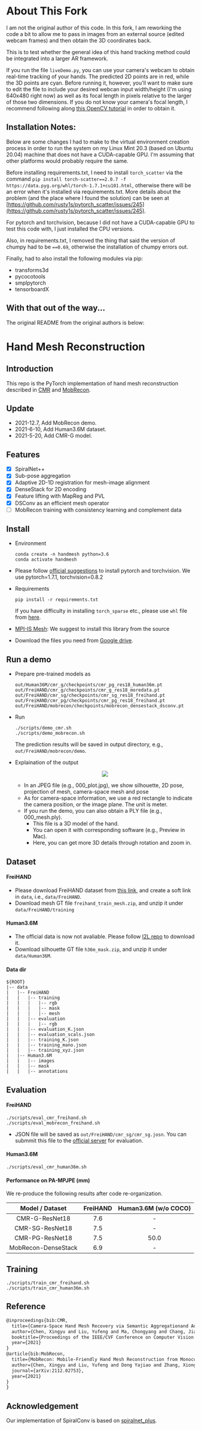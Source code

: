 # About This Fork

I am not the original author of this code. In this fork, I am reworking the code a bit to allow me to pass in images from an external source (edited webcam frames) and then obtain the 3D coordinates back.

This is to test whether the general idea of this hand tracking method could be integrated into a larger AR framework.

If you run the file `liveDemo.py`, you can use your camera's webcam to obtain real-time tracking of your hands. The predicted 2D points are in red, while the 3D points are cyan. Before running it, however, you'll want to make sure to edit the file to include your desired webcan input width/height (I'm using 640x480 right now) as well as its focal length in pixels relative to the larger of those two dimensions. If you do not know your camera's focal length, I recommend following along [this OpenCV tutorial](https://docs.opencv.org/4.x/dc/dbb/tutorial_py_calibration.html) in order to obtain it.


## Installation Notes:

Below are some changes I had to make to the virtual environment creation process in order to run the system on my Linux Mint 20.3 (based on Ubuntu 20.04) machine that does not have a CUDA-capable GPU. I'm assuming that other platforms would probably require the same.

Before installing requirements.txt, I need to install `torch_scatter` via the command `pip install torch-scatter==2.0.7 -f https://data.pyg.org/whl/torch-1.7.1+cu101.html`, otherwise there will be an error when it's installed via requirements.txt. More details about the problem (and the place where I found the solution) can be seen at [https://github.com/rusty1s/pytorch_scatter/issues/245](https://github.com/rusty1s/pytorch_scatter/issues/245).

For pytorch and torchvision, because I did not have a CUDA-capable GPU to test this code with, I just installed the CPU versions.

Also, in requirements.txt, I removed the thing that said the version of chumpy had to be `==0.69`, otherwise the installation of chumpy errors out.

Finally, had to also install the following modules via pip:

 * transforms3d
 * pycocotools
 * smplpytorch
 * tensorboardX

## With that out of the way...

The original README from the original authors is below:

# Hand Mesh Reconstruction


## Introduction
This repo is the PyTorch implementation of hand mesh reconstruction described in [CMR](https://arxiv.org/abs/2103.02845) and [MobRecon](https://arxiv.org/abs/2112.02753).

## Update
+ 2021-12.7, Add MobRecon demo.
+ 2021-6-10, Add Human3.6M dataset.
+ 2021-5-20, Add CMR-G model.

## Features
- [x] SpiralNet++
- [x] Sub-pose aggregation
- [x] Adaptive 2D-1D registration for mesh-image alignment
- [x] DenseStack for 2D encoding
- [x] Feature lifting with MapReg and PVL
- [x] DSConv as an efficient mesh operator
- [ ] MobRecon training with consistency learning and complement data

## Install 
+ Environment
    ```
    conda create -n handmesh python=3.6
    conda activate handmesh
    ```
+ Please follow [official suggestions](https://pytorch.org/) to install pytorch and torchvision. We use pytorch=1.7.1, torchvision=0.8.2
+ Requirements
    ```
    pip install -r requirements.txt
    ```
  If you have difficulty in installing `torch_sparse` etc., please use `whl` file from [here](https://pytorch-geometric.com/whl/).
+ [MPI-IS Mesh](https://github.com/MPI-IS/mesh): We suggest to install this library from the source 

+ Download the files you need from [Google drive](https://drive.google.com/drive/folders/1MIE0Jo01blG6RWo2trQbXlQ92tMOaLx_?usp=sharing).

## Run a demo
+ Prepare pre-trained models as
  ```
  out/Human36M/cmr_g/checkpoints/cmr_pg_res18_human36m.pt
  out/FreiHAND/cmr_g/checkpoints/cmr_g_res18_moredata.pt
  out/FreiHAND/cmr_sg/checkpoints/cmr_sg_res18_freihand.pt
  out/FreiHAND/cmr_pg/checkpoints/cmr_pg_res18_freihand.pt  
  out/FreiHAND/mobrecon/checkpoints/mobrecon_densestack_dsconv.pt  
  ``` 
+ Run
  ```
  ./scripts/demo_cmr.sh
  ./scripts/demo_mobrecon.sh
  ```
  The prediction results will be saved in output directory, e.g., `out/FreiHAND/mobrecon/demo`.

+  Explaination of the output

    <p align="middle">  
    <img src="./images/2299_plot.jpg">  
    </p> 

    + In an JPEG file (e.g., 000_plot.jpg), we show silhouette, 2D pose, projection of mesh, camera-space mesh and pose
    + As for camera-space information, we use a red rectangle to indicate the camera position, or the image plane. The unit is meter.
    + If you run the demo, you can also obtain a PLY file (e.g., 000_mesh.ply). 
        + This file is a 3D model of the hand.
        + You can open it with corresponding software (e.g., Preview in Mac).
        + Here, you can get more 3D details through rotation and zoom in.

## Dataset
#### FreiHAND
+ Please download FreiHAND dataset from [this link](https://lmb.informatik.uni-freiburg.de/projects/freihand/), and create a soft link in `data`, i.e., `data/FreiHAND`.
+ Download mesh GT file `freihand_train_mesh.zip`, and unzip it under `data/FreiHAND/training`
#### Human3.6M
+ The official data is now not avaliable. Please follow [I2L repo](https://github.com/mks0601/I2L-MeshNet_RELEASE) to download it.
+ Download silhouette GT file `h36m_mask.zip`, and unzip it under `data/Human36M`.
#### Data dir
```  
${ROOT}  
|-- data  
|   |-- FreiHAND
|   |   |-- training
|   |   |   |-- rgb
|   |   |   |-- mask
|   |   |   |-- mesh
|   |   |-- evaluation
|   |   |   |-- rgb
|   |   |-- evaluation_K.json
|   |   |-- evaluation_scals.json
|   |   |-- training_K.json
|   |   |-- training_mano.json
|   |   |-- training_xyz.json
|   |-- Human3.6M
|   |   |-- images
|   |   |-- mask
|   |   |-- annotations
```  

## Evaluation
#### FreiHAND
```
./scripts/eval_cmr_freihand.sh
./scripts/eval_mobrecon_freihand.sh
```
+ JSON file will be saved as `out/FreiHAND/cmr_sg/cmr_sg.josn`. You can submmit this file to the [official server](https://competitions.codalab.org/competitions/21238) for evaluation.

#### Human3.6M
```
./scripts/eval_cmr_human36m.sh
```
#### Performance on PA-MPJPE (mm)
We re-produce the following results after code re-organization.

|  Model / Dataset   | FreiHAND  | Human3.6M (w/o COCO) |
|  :----:  | :----:  |:----:  |
| CMR-G-ResNet18   | 7.6 | - |
| CMR-SG-ResNet18  | 7.5 | - |
| CMR-PG-ResNet18  | 7.5 | 50.0 |
| MobRecon-DenseStack  | 6.9 | - |

## Training
```
./scripts/train_cmr_freihand.sh
./scripts/train_cmr_human36m.sh
```
## Reference
```tex
@inproceedings{bib:CMR,
  title={Camera-Space Hand Mesh Recovery via Semantic Aggregationand Adaptive 2D-1D Registration},
  author={Chen, Xingyu and Liu, Yufeng and Ma, Chongyang and Chang, Jianlong and Wang, Huayan and Chen, Tian and Guo, Xiaoyan and Wan, Pengfei and Zheng, Wen},
  booktitle={Proceedings of the IEEE/CVF Conference on Computer Vision and Pattern Recognition (CVPR)},
  year={2021}
}
@article{bib:MobRecon,
  title={MobRecon: Mobile-Friendly Hand Mesh Reconstruction from Monocular Image},
  author={Chen, Xingyu and Liu, Yufeng and Dong Yajiao and Zhang, Xiong and Ma, Chongyang and Xiong, Yanmin and Zhang, Yuan and Guo, Xiaoyan},
  journal={arXiv:2112.02753},
  year={2021}
}
}
```

## Acknowledgement
Our implementation of SpiralConv is based on [spiralnet_plus](https://github.com/sw-gong/spiralnet_plus?utm_source=catalyzex.com).
